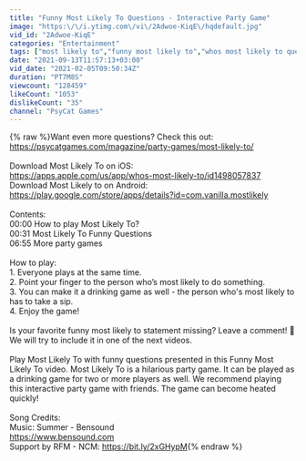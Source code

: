 ```yaml
---
title: "Funny Most Likely To Questions - Interactive Party Game"
image: "https:\/\/i.ytimg.com\/vi\/2Adwoe-KiqE\/hqdefault.jpg"
vid_id: "2Adwoe-KiqE"
categories: "Entertainment"
tags: ["most likely to","funny most likely to","whos most likely to questions"]
date: "2021-09-13T11:57:13+03:00"
vid_date: "2021-02-05T09:50:34Z"
duration: "PT7M8S"
viewcount: "128459"
likeCount: "1053"
dislikeCount: "35"
channel: "PsyCat Games"
---
```

{% raw %}Want even more questions? Check this out:<br /><a rel="nofollow" target="blank" href="https://psycatgames.com/magazine/party-games/most-likely-to/">https://psycatgames.com/magazine/party-games/most-likely-to/</a><br /><br />Download Most Likely To on iOS:<br /><a rel="nofollow" target="blank" href="https://apps.apple.com/us/app/whos-most-likely-to/id1498057837">https://apps.apple.com/us/app/whos-most-likely-to/id1498057837</a><br />Download Most Likely to on Android: <br /><a rel="nofollow" target="blank" href="https://play.google.com/store/apps/details?id=com.vanilla.mostlikely">https://play.google.com/store/apps/details?id=com.vanilla.mostlikely</a><br /><br />Contents:<br />00:00 How to play Most Likely To?<br />00:31 Most Likely To Funny Questions<br />06:55 More party games<br /><br />How to play:<br />1. Everyone plays at the same time.<br />2. Point your finger to the person who’s most likely to do something.<br />3. You can make it a drinking game as well - the person who's most likely to has to take a sip.<br />4. Enjoy the game!<br /><br />Is your favorite funny most likely to statement missing? Leave a comment!  🎉 We will try to include it in one of the next videos.<br /><br />Play Most Likely To with funny questions presented in this Funny Most Likely To video. Most Likely To is a hilarious party game. It can be played as a drinking game for two or more players as well. We recommend playing this interactive party game with friends. The game can become heated quickly!<br /><br />Song Credits:<br />Music: Summer - Bensound<br /><a rel="nofollow" target="blank" href="https://www.bensound.com">https://www.bensound.com</a> <br />Support by RFM - NCM: <a rel="nofollow" target="blank" href="https://bit.ly/2xGHypM">https://bit.ly/2xGHypM</a>{% endraw %}

